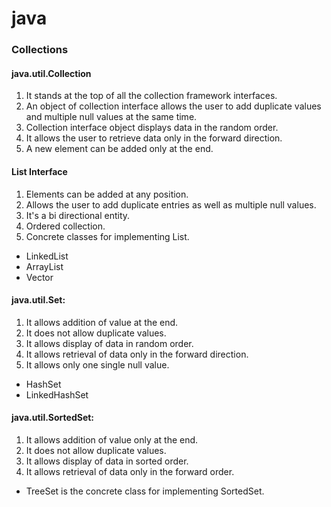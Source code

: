 # java


### Collections

#### java.util.Collection
1. It stands at the top of all the collection framework interfaces.
2. An object of collection interface allows the user to add duplicate values and multiple null values at the same time.
3. Collection interface object displays data in the random order.
4. It allows the user to retrieve data only in the forward direction.
5. A new element can be added only at the end.

#### List Interface
1. Elements can be added at any position.
2. Allows the user to add duplicate entries as well as multiple null values.
3. It's a bi directional entity.
4. Ordered collection.
5. Concrete classes for implementing List.
-   LinkedList
-   ArrayList
-    Vector

#### java.util.Set:
1. It allows addition of value at the end.
2. It does not allow duplicate values.
3. It allows display of data in random order.
4. It allows retrieval of data only in the forward direction.
5. It allows only one single null value.
- HashSet
- LinkedHashSet

#### java.util.SortedSet:
1. It allows addition of value only at the end.
2. It does not allow duplicate values.
3. It allows display of data in sorted order.
4. It allows retrieval of data only in the forward order.
- TreeSet is the concrete class for implementing SortedSet.
